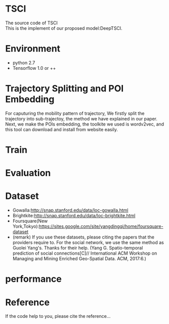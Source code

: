 # TSCI
The source code of TSCI <br>
This is the implement of our proposed model:DeepTSCI.
# Environment
* python 2.7
* Tensorflow 1.0 or ++
# Trajectory Splitting and POI Embedding
For caputuring the mobility pattern of trajectory, We firstly split the trajectory into sub-trajectoy, the method we have explained in our paper. Next, we make the POIs embedding, the toolkite we used is wordv2vec, and this tool can download and install from website easily.
# Train
# Evaluation
# Dataset
* Gowalla:<http://snap.stanford.edu/data/loc-gowalla.html>
* Brightkite:<http://snap.stanford.edu/data/loc-brightkite.html>
* Foursquare(New York,Tokyo):<https://sites.google.com/site/yangdingqi/home/foursquare-dataset>
* (remark) If you use these datasets, please citing the papers that the providers require to. For the social network, we use the same method as Guolei Yang's. Thanks for their help. (Yang G. Spatio-temporal prediction of social connections[C]// International ACM Workshop on Managing and Mining Enriched Geo-Spatial Data. ACM, 2017:6.)
# performance
# Reference
If the code help to you, please cite the reference...
